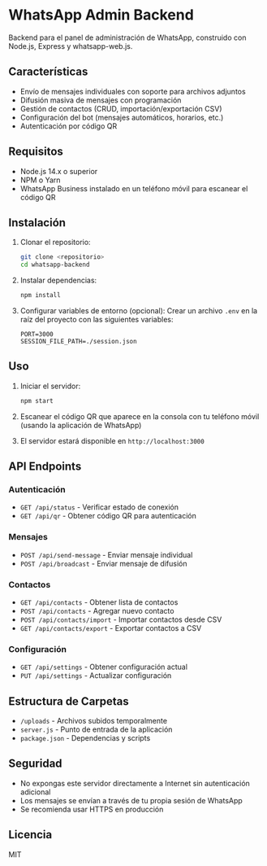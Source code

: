 # WhatsApp Admin Backend

Backend para el panel de administración de WhatsApp, construido con Node.js, Express y whatsapp-web.js.

## Características

- Envío de mensajes individuales con soporte para archivos adjuntos
- Difusión masiva de mensajes con programación
- Gestión de contactos (CRUD, importación/exportación CSV)
- Configuración del bot (mensajes automáticos, horarios, etc.)
- Autenticación por código QR

## Requisitos

- Node.js 14.x o superior
- NPM o Yarn
- WhatsApp Business instalado en un teléfono móvil para escanear el código QR

## Instalación

1. Clonar el repositorio:
   ```bash
   git clone <repositorio>
   cd whatsapp-backend
   ```

2. Instalar dependencias:
   ```bash
   npm install
   ```

3. Configurar variables de entorno (opcional):
   Crear un archivo `.env` en la raíz del proyecto con las siguientes variables:
   ```
   PORT=3000
   SESSION_FILE_PATH=./session.json
   ```

## Uso

1. Iniciar el servidor:
   ```bash
   npm start
   ```

2. Escanear el código QR que aparece en la consola con tu teléfono móvil (usando la aplicación de WhatsApp)

3. El servidor estará disponible en `http://localhost:3000`

## API Endpoints

### Autenticación
- `GET /api/status` - Verificar estado de conexión
- `GET /api/qr` - Obtener código QR para autenticación

### Mensajes
- `POST /api/send-message` - Enviar mensaje individual
- `POST /api/broadcast` - Enviar mensaje de difusión

### Contactos
- `GET /api/contacts` - Obtener lista de contactos
- `POST /api/contacts` - Agregar nuevo contacto
- `POST /api/contacts/import` - Importar contactos desde CSV
- `GET /api/contacts/export` - Exportar contactos a CSV

### Configuración
- `GET /api/settings` - Obtener configuración actual
- `PUT /api/settings` - Actualizar configuración

## Estructura de Carpetas

- `/uploads` - Archivos subidos temporalmente
- `server.js` - Punto de entrada de la aplicación
- `package.json` - Dependencias y scripts

## Seguridad

- No expongas este servidor directamente a Internet sin autenticación adicional
- Los mensajes se envían a través de tu propia sesión de WhatsApp
- Se recomienda usar HTTPS en producción

## Licencia

MIT

